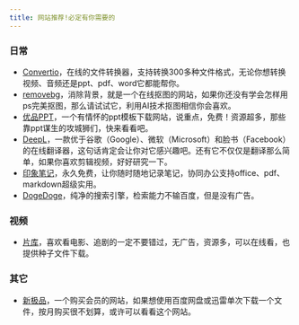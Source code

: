 ```yaml
---
title: 网站推荐!必定有你需要的
---
```

### 日常
* [Convertio](https://convertio.co/zh/)，在线的文件转换器，支持转换300多种文件格式，无论你想转换视频、音频还是ppt、pdf、word它都能帮你。
* [removebg](https://www.remove.bg/zh)，消除背景，就是一个在线抠图的网站，如果你还没有学会怎样用ps完美抠图，那么请试试它，利用AI技术抠图相信你会喜欢。
* [优品PPT](https://www.ypppt.com/)，一个有情怀的ppt模板下载网站，说重点，免费！资源超多，那些靠ppt谋生的攻城狮们，快来看看吧。
* [DeepL](https://www.deepl.com/translator)，一款优于谷歌（Google）、微软（Microsoft）和脸书（Facebook）的在线翻译器，这句话肯定会让你对它感兴趣吧。还有它不仅仅是翻译那么简单，如果你喜欢剪辑视频，好好研究一下。
* [印象笔记](https://www.yinxiang.com/)，永久免费，让你随时随地记录笔记，协同办公支持office、pdf、markdown超级实用。
* [DogeDoge](https://www.dogedoge.com/)，纯净的搜索引擎，检索能力不输百度，但是没有广告。


### 视频
* [片库](https://www.pianku.li/)，喜欢看电影、追剧的一定不要错过，无广告，资源多，可以在线看，也提供种子文件下载。

### 其它
* [新极品](http://fulivip.com/)，一个购买会员的网站，如果想使用百度网盘或迅雷单次下载一个文件，按月购买很不划算，或许可以看看这个网站。
